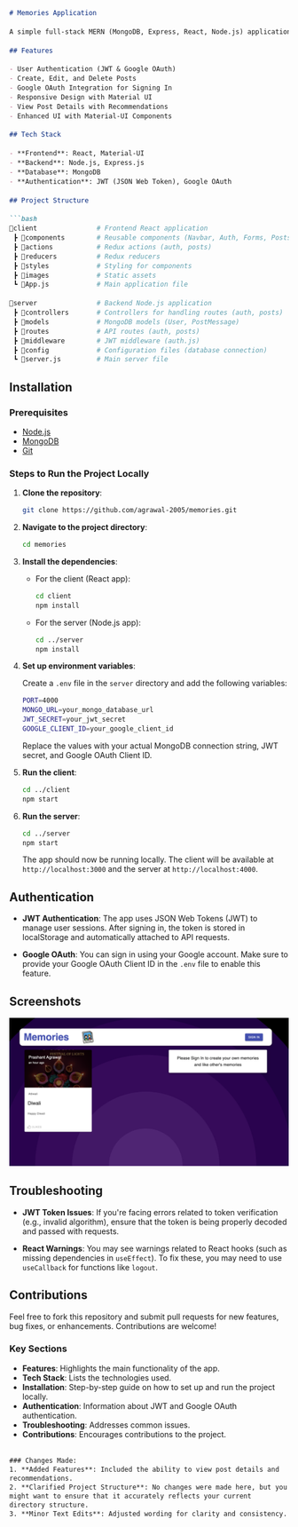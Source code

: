```markdown
# Memories Application

A simple full-stack MERN (MongoDB, Express, React, Node.js) application for sharing memorable moments with images and descriptions. The app supports user authentication, Google sign-in, and allows users to create, edit, and delete posts.

## Features

- User Authentication (JWT & Google OAuth)
- Create, Edit, and Delete Posts
- Google OAuth Integration for Signing In
- Responsive Design with Material UI
- View Post Details with Recommendations
- Enhanced UI with Material-UI Components

## Tech Stack

- **Frontend**: React, Material-UI
- **Backend**: Node.js, Express.js
- **Database**: MongoDB
- **Authentication**: JWT (JSON Web Token), Google OAuth

## Project Structure

```bash
📂client               # Frontend React application
 ┣ 📂components        # Reusable components (Navbar, Auth, Forms, Posts, etc.)
 ┣ 📂actions           # Redux actions (auth, posts)
 ┣ 📂reducers          # Redux reducers
 ┣ 📂styles            # Styling for components
 ┣ 📂images            # Static assets
 ┗ 📄App.js            # Main application file

📂server               # Backend Node.js application
 ┣ 📂controllers       # Controllers for handling routes (auth, posts)
 ┣ 📂models            # MongoDB models (User, PostMessage)
 ┣ 📂routes            # API routes (auth, posts)
 ┣ 📂middleware        # JWT middleware (auth.js)
 ┣ 📂config            # Configuration files (database connection)
 ┗ 📄server.js         # Main server file
```

## Installation

### Prerequisites

- [Node.js](https://nodejs.org/en/)
- [MongoDB](https://www.mongodb.com/)
- [Git](https://git-scm.com/)

### Steps to Run the Project Locally

1. **Clone the repository**:

   ```bash
   git clone https://github.com/agrawal-2005/memories.git
   ```

2. **Navigate to the project directory**:

   ```bash
   cd memories
   ```

3. **Install the dependencies**:

   - For the client (React app):

     ```bash
     cd client
     npm install
     ```

   - For the server (Node.js app):

     ```bash
     cd ../server
     npm install
     ```

4. **Set up environment variables**:

   Create a `.env` file in the `server` directory and add the following variables:

   ```bash
   PORT=4000
   MONGO_URL=your_mongo_database_url
   JWT_SECRET=your_jwt_secret
   GOOGLE_CLIENT_ID=your_google_client_id
   ```

   Replace the values with your actual MongoDB connection string, JWT secret, and Google OAuth Client ID.

5. **Run the client**:

   ```bash
   cd ../client
   npm start
   ```

6. **Run the server**:

   ```bash
   cd ../server
   npm start
   ```

   The app should now be running locally. The client will be available at `http://localhost:3000` and the server at `http://localhost:4000`.

## Authentication

- **JWT Authentication**: The app uses JSON Web Tokens (JWT) to manage user sessions. After signing in, the token is stored in localStorage and automatically attached to API requests.
  
- **Google OAuth**: You can sign in using your Google account. Make sure to provide your Google OAuth Client ID in the `.env` file to enable this feature.

## Screenshots

![Memories App Screenshot](./memories.png)

## Troubleshooting

- **JWT Token Issues**: If you're facing errors related to token verification (e.g., invalid algorithm), ensure that the token is being properly decoded and passed with requests.
  
- **React Warnings**: You may see warnings related to React hooks (such as missing dependencies in `useEffect`). To fix these, you may need to use `useCallback` for functions like `logout`.

## Contributions

Feel free to fork this repository and submit pull requests for new features, bug fixes, or enhancements. Contributions are welcome!

### Key Sections
- **Features**: Highlights the main functionality of the app.
- **Tech Stack**: Lists the technologies used.
- **Installation**: Step-by-step guide on how to set up and run the project locally.
- **Authentication**: Information about JWT and Google OAuth authentication.
- **Troubleshooting**: Addresses common issues.
- **Contributions**: Encourages contributions to the project.
```

### Changes Made:
1. **Added Features**: Included the ability to view post details and recommendations.
2. **Clarified Project Structure**: No changes were made here, but you might want to ensure that it accurately reflects your current directory structure.
3. **Minor Text Edits**: Adjusted wording for clarity and consistency.